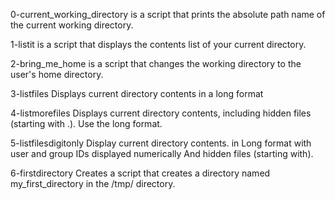 0-current_working_directory is a script that prints the absolute path name of the current working directory.

1-listit is a script that displays the contents list of your current directory.

2-bring_me_home is a script that changes the working directory to the user's home directory.

3-listfiles Displays current directory contents in a long format

4-listmorefiles Displays current directory contents, including hidden files (starting with .). Use the long format.

5-listfilesdigitonly Display current directory contents. in Long format with user and group IDs displayed numerically And hidden files (starting with).

6-firstdirectory Creates a script that creates a directory named my_first_directory in the /tmp/ directory.

